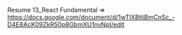 Resume 13_React Fundamental => https://docs.google.com/document/d/1wTlXBtliBmCnSc_-D4E8AcK09ZkR50p8GbmXU1nvNpI/edit